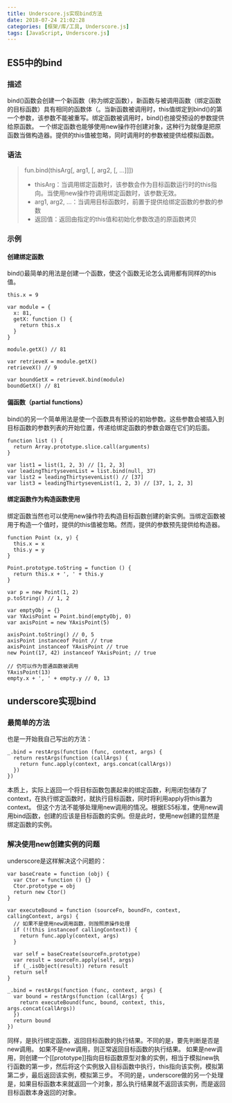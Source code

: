 ```yaml
---
title: Underscore.js实现bind方法
date: 2018-07-24 21:02:28
categories: [框架/库/工具, Underscore.js]
tags: [JavaScript, Underscore.js]
---
```


## ES5中的bind

### 描述

bind()函数会创建一个新函数（称为绑定函数），新函数与被调用函数（绑定函数的目标函数）具有相同的函数体（。当新函数被调用时，this值绑定到bind()的第一个参数，该参数不能被重写。绑定函数被调用时，bind()也接受预设的参数提供给原函数。
一个绑定函数也能够使用new操作符创建对象，这种行为就像是把原函数当做构造器。提供的this值被忽略，同时调用时的参数被提供给模拟函数。

### 语法

> fun.bind(thisArg[, arg1, [, arg2, [, …]]])
> 
> - thisArg：当调用绑定函数时，该参数会作为目标函数运行时的this指向。当使用new操作符调用绑定函数时，该参数无效。
> - arg1, arg2, …：当调用目标函数时，前置于提供给绑定函数的参数的参数
> - 返回值：返回由指定的this值和初始化参数改造的原函数拷贝

### 示例

#### 创建绑定函数

bind()最简单的用法是创建一个函数，使这个函数无论怎么调用都有同样的this值。

```
this.x = 9

var module = {
  x: 81,
  getX: function () {
    return this.x
  }
}

module.getX() // 81

var retrieveX = module.getX()
retrieveX() // 9

var boundGetX = retrieveX.bind(module)
boundGetX() // 81
```

#### 偏函数（partial functions）

bind()的另一个简单用法是使一个函数具有预设的初始参数。这些参数会被插入到目标函数的参数列表的开始位置，传递给绑定函数的参数会跟在它们的后面。

```
function list () {
  return Array.prototype.slice.call(arguments)
}

var list1 = list(1, 2, 3) // [1, 2, 3]
var leadingThirtysevenList = list.bind(null, 37)
var list2 = leadingThirtysevenList() // [37]
var list3 = leadingThirtysevenList(1, 2, 3) // [37, 1, 2, 3]
```

#### 绑定函数作为构造函数使用

绑定函数当然也可以使用new操作符去构造目标函数创建的新实例。当绑定函数被用于构造一个值时，提供的this值被忽略。然而，提供的参数预先提供给构造器。

```
function Point (x, y) {
  this.x = x
  this.y = y
}

Point.prototype.toString = function () {
  return this.x + ', ' + this.y
}

var p = new Point(1, 2)
p.toString() // 1, 2

var emptyObj = {}
var YAxisPoint = Point.bind(emptyObj, 0)
var axisPoint = new YAxisPoint(5)

axisPoint.toString() // 0, 5
axisPoint instanceof Point // true
axisPoint instanceof YAxisPoint // true
new Point(17, 42) instanceof YAxisPoint; // true

// 仍可以作为普通函数被调用
YAxisPoint(13)
empty.x + ', ' + empty.y // 0, 13
```

## underscore实现bind

### 最简单的方法

也是一开始我自己写出的方法：

```
_.bind = restArgs(function (func, context, args) {
  return restArgs(function (callArgs) {
    return func.apply(context, args.concat(callArgs))
  })
})
```

本质上，实际上返回一个将目标函数包裹起来的绑定函数，利用闭包储存了context，在执行绑定函数时，就执行目标函数，同时将利用apply将this置为context。
但这个方法不能够处理用new调用的情况。根据ES5标准，使用new调用bind函数，创建的应该是目标函数的实例。但是此时，使用new创建的显然是绑定函数的实例。

### 解决使用new创建实例的问题

underscore是这样解决这个问题的：

```
var baseCreate = function (obj) {
  var Ctor = function () {}
  Ctor.prototype = obj
  return new Ctor()
}

var executeBound = function (sourceFn, boundFn, context, callingContext, args) {
  // 如果不是使用new调用函数，则按照原操作处理
  if (!(this instanceof callingContext)) {
    return func.apply(context, args)
  }

  var self = baseCreate(sourceFn.prototype)
  var result = sourceFn.apply(self, args)
  if (_.isObject(result)) return result
  return self
}

_.bind = restArgs(function (func, context, args) {
  var bound = restArgs(function (callArgs) {
    return executeBound(func, bound, context, this, args.concat(callArgs))
  })
  return bound
})
```

同样，是执行绑定函数，返回目标函数的执行结果。不同的是，要先判断是否是new调用。
如果不是new调用，则正常返回目标函数的执行结果。
如果是new调用，则创建一个[[prototype]]指向目标函数原型对象的实例，相当于模拟new执行函数的第一步，然后将这个实例放入目标函数中执行，this指向该实例，模拟第第二步，最后返回该实例，模拟第三步。
不同的是，underscore做的另一个处理是，如果目标函数本来就返回一个对象，那么执行结果就不返回该实例，而是返回目标函数本身返回的对象。
